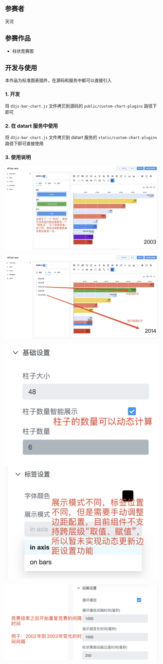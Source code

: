 ## 参赛者

天河

## 参赛作品

- 柱状竞赛图

## 开发与使用

本作品为标准图表插件，在源码和服务中都可以直接引入

### 1. 开发

将 `d3js-bar-chart.js` 文件拷贝到源码的 `public/custom-chart-plugins` 路径下即可

### 2. 在 datart 服务中使用

将 `d3js-bar-chart.js` 文件拷贝到 datart 服务的 `static/custom-chart-plugins` 路径下即可直接使用

### 3. 使用说明

![1](./1.jpg)

![2](./2.jpg)

![3](./3.jpg)![4](./4.jpg)

![5](./5.jpg)